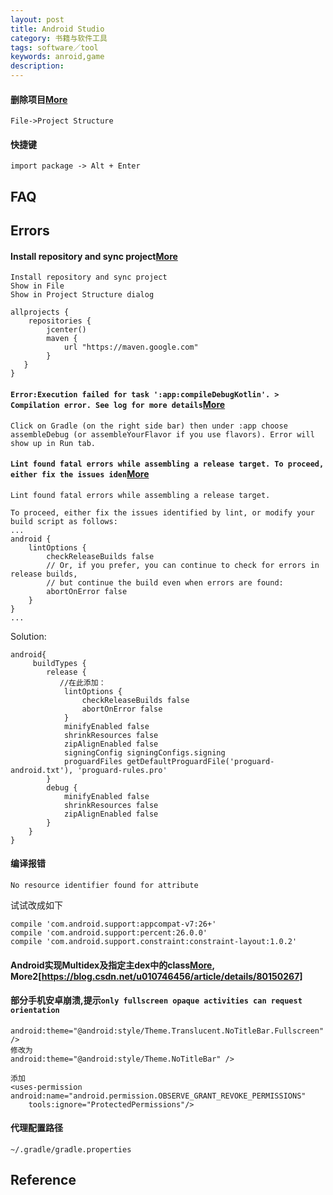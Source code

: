 ```yaml
---
layout: post
title: Android Studio
category: 书籍与软件工具
tags: software／tool
keywords: anroid,game
description: 
---
```


#### 删除项目[More](http://jingyan.baidu.com/article/c74d6000813b2b0f6b595d48.html)

```
File->Project Structure
```

#### 快捷键

```
import package -> Alt + Enter
```

## FAQ


## Errors


#### Install repository and sync project[More](https://stackoverflow.com/questions/43495549/cannot-install-repository-and-sync-project-in-android-studio)

```
Install repository and sync project
Show in File
Show in Project Structure dialog
```

```
allprojects {
    repositories {
        jcenter()
        maven {
            url "https://maven.google.com"
        }
   }
}
```

#### `Error:Execution failed for task ':app:compileDebugKotlin'. > Compilation error. See log for more details`[More](https://stackoverflow.com/questions/43848845/errorexecution-failed-for-task-appcompiledebugkotlin-compilation-error)

```
Click on Gradle (on the right side bar) then under :app choose assembleDebug (or assembleYourFlavor if you use flavors). Error will show up in Run tab. 
```

#### `Lint found fatal errors while assembling a release target. To proceed, either fix the issues iden`[More](https://blog.csdn.net/lplj717/article/details/105434364)

```
Lint found fatal errors while assembling a release target.
 
To proceed, either fix the issues identified by lint, or modify your build script as follows:
...
android {
    lintOptions {
        checkReleaseBuilds false
        // Or, if you prefer, you can continue to check for errors in release builds,
        // but continue the build even when errors are found:
        abortOnError false
    }
}
...
```

Solution:
```
android{
	 buildTypes {
        release {
           //在此添加：
            lintOptions {
                checkReleaseBuilds false
                abortOnError false
            }
            minifyEnabled false
            shrinkResources false
            zipAlignEnabled false
            signingConfig signingConfigs.signing
            proguardFiles getDefaultProguardFile('proguard-android.txt'), 'proguard-rules.pro'
        }
        debug {
            minifyEnabled false
            shrinkResources false
            zipAlignEnabled false
        }
    }
}
```

#### 编译报错

```
No resource identifier found for attribute
```

试试改成如下

```
compile 'com.android.support:appcompat-v7:26+'
compile 'com.android.support:percent:26.0.0'
compile 'com.android.support.constraint:constraint-layout:1.0.2'
```


#### Android实现Multidex及指定主dex中的class[More](https://developer.android.com/studio/build/multidex?hl=zh-cn), More2[https://blog.csdn.net/u010746456/article/details/80150267]

#### 部分手机安卓崩溃,提示`only fullscreen opaque activities can request orientation`

```
android:theme="@android:style/Theme.Translucent.NoTitleBar.Fullscreen" />
修改为
android:theme="@android:style/Theme.NoTitleBar" />

添加
<uses-permission android:name="android.permission.OBSERVE_GRANT_REVOKE_PERMISSIONS"
    tools:ignore="ProtectedPermissions"/>
```

#### 代理配置路径

`~/.gradle/gradle.properties`

## Reference

